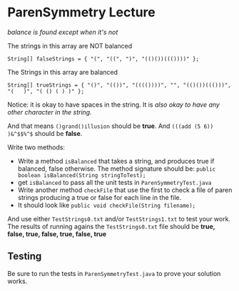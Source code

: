 # ParenSymmetry Lecture

_balance is found except when it's not_

The strings in this array are NOT balanced

`String[] falseStrings = { "(", "((", ")", "(()())((())))" };`

The Strings in this array are balanced

`String[] trueStrings = { "()", "(())", "(((())))", "", "(()())((()))", "(   )", "( () ( ) )" };`

Notice: it is okay to have spaces in the string. It is _also okay to have any other character in the string._

And that means `()grand()illusion` should be __true__.
And `(((add (5 6)) )&^$$%^$` should be __false__.

Write two methods:
- Write a method `isBalanced` that takes a string, and produces true if balanced, false otherwise. 
The method signature should be: `public boolean isBalanced(String stringToTest);`
- get `isBalanced` to pass all the unit tests in `ParenSymmetryTest.java`
- Write another method `checkFile` that use the first to check a file of paren strings producing a true or false for each line in the file. 
- It should look like `public void checkFile(String filename);`

And use either `TestStrings0.txt` and/or `TestStrings1.txt` to test your work.
The results of running agains the `TestStrings0.txt` file should be
__true, false, true, false, true, false, true__

## Testing

Be sure to run the tests in `ParenSymmetryTest.java` to prove your solution works.
